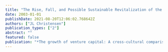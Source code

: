 ```yaml
---
title: "The Rise, Fall, and Possible Sustainable Revitalization of the Danish Venture Capital Market"
date: 2003-01-01
publishDate: 2021-08-20T12:06:02.768642Z
authors: ["JL Christensen"]
publication_types: ["2"]
abstract: ""
featured: false
publication: "*The growth of venture capital: A cross-cultural comparison*"
---
```


